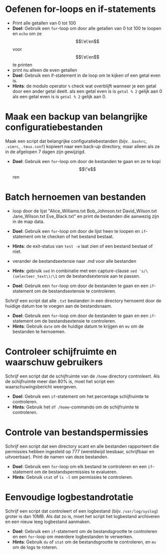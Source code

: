 # Oefenen for-loops en if-statements
+ Print alle getallen van 0 tot 100
+ **Doel**: Gebruik een `for`-loop om door alle getallen van 0 tot 100 te loopen en `echo` om ze $$\'e\'en$$ voor $$\'e\'en$$ te printen
+ print nu alleen de even getallen
+ **Doel**: Gebruik een if-statement in de loop om te kijken of een getal even is.
+ **Hints**: de modulo operator `%` check wat overblijft wanneer je een getal door een ander getal deelt. als een getal even is is `getal % 2` gelijk aan 0 als een getal even is is `getal % 2` gelijk aan 0.

# Maak een backup van belangrijke configuratiebestanden
Maak een script dat belangrijke configuratiebestanden (bijv. `.bashrc`, `.vimrc`, `.tmux.conf`) kopieert naar een back-up directory, maar alleen als ze in de afgelopen 7 dagen zijn gewijzigd.
+ **Doel**: Gebruik een `for`-loop om door de bestanden te gaan en ze te kopi$$\"e$$ren

#  Batch hernoemen van bestanden
+ loop door de lijst "Alice_Williams.txt Bob_Johnson.txt David_Wilson.txt Jane_Wilson.txt Eve_Black.txt" en  print de bestanden die aanwezig zijn in de map data.
+ **Doel**: Gebruik een `for`-loop om door de lijst heen te loopen en `if`-statement om te checken of het bestand bestaat.
+ **Hints**:  de exit-status van `test -e` laat zien of een bestand bestaat of niet. 
+ verander de bestandsextensie naar .md voor alle bestanden
+ **Hints**:  gebruik `sed` in combinatie met een capture-clause `sed 's/\(selecteer_text\)/\1` om de bestandsextensie aan te passen.

+ **Doel**: Gebruik een `for`-loop om door de bestanden te gaan en een `if`-statement om de bestandsextensie te controleren.

Schrijf een script dat alle `.txt` bestanden in een directory hernoemt door de huidige datum toe te voegen aan de bestandsnaam.
+ **Doel**: Gebruik een `for`-loop om door de bestanden te gaan en een `if`-statement om de bestandsextensie te controleren.
+ **Hints**: Gebruik `date` om de huidige datum te krijgen en `mv` om de bestanden te hernoemen.

# Controleer schijfruimte en waarschuw gebruikers
Schrijf een script dat de schijfruimte van de `/home` directory controleert. Als de schijfruimte meer dan 80% is, moet het script een waarschuwingsbericht weergeven.
+ **Doel**: Gebruik een `if`-statement om het percentage schijfruimte te controleren.
+ **Hints**: Gebruik het `df /home`-commando om de schijfruimte te controleren.

# Controle van bestandspermissies
Schrijf een script dat een directory scant en alle bestanden rapporteert die permissies hebben ingesteld op 777 (wereldwijd leesbaar, schrijfbaar en uitvoerbaar). Print de namen van deze bestanden.
+ **Doel**: Gebruik een `for`-loop om elk bestand te controleren en een `if`-statement om de bestandspermissies te evalueren.
+ **Hints**: Gebruik `stat` of `ls -l` om permissies te controleren.

# Eenvoudige logbestandrotatie
Schrijf een script dat controleert of een logbestand (bijv. `/var/log/syslog`) groter is dan 10MB. Als dat zo is, moet het script het logbestand archiveren en een nieuw leeg logbestand aanmaken.
+ **Doel**: Gebruik een `if`-statement om de bestandsgrootte te controleren en een `for`-loop om meerdere logbestanden te verwerken.
+ **Hints**: Gebruik `du` of `stat` om de bestandsgrootte te controleren, en `mv` om de logs te roteren.
